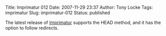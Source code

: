 Title: Imprimatur 012
Date: 2007-11-29 23:37
Author: Tony Locke
Tags: imprimatur
Slug: imprimatur-012
Status: published

The latest release of [Imprimatur](http://imprimatur.wikispaces.com/) supports the HEAD method, and it has the option to follow redirects.
